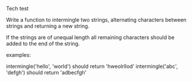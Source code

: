 Tech test

Write a function to intermingle two strings, alternating characters between strings
and returning a new string.

If the strings are of unequal length all remaining characters should be added to
the end of the string.

examples:

intermingle('hello', 'world') should return 'hweolrllod'
intermingle('abc', 'defgh') should return 'adbecfgh'
